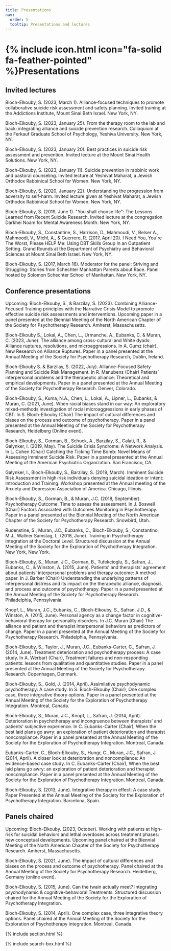 ```yaml
---
title: Presentations
nav:
  order: 5
  tooltip: Presentations and lectures
---
```


# {% include icon.html icon="fa-solid fa-feather-pointed" %}Presentations


## Invited lectures

Bloch-Elkouby, S. (2023, March 1). Alliance-focused techniques to promote collaborative suicide risk assessment and safety planning. Invited training at the Addictions Institute, Mount Sinai Beth Israel. New York, NY.

Bloch-Elkouby, S. (2023, January 25). From the therapy room to the lab and back: integrating alliance and suicide prevention research. Colloquium at the Ferkauf Graduate School of Psychology, Yeshiva University. New York, NY.

Bloch-Elkouby, S. (2023, January 20). Best practices in suicide risk assessment and prevention. Invited lecture at the Mount Sinai Health Solutions. New York, NY.

Bloch-Elkouby, S. (2023, January 11). Suicide prevention in rabbinic work and pastoral counseling. Invited lecture at Yeshivat Maharat, a Jewish Orthodox Rabbinical School for Women. New York, NY.

Bloch-Elkouby, S. (2020, January 22). Understanding the progression from adversity to self-harm. Invited lecture given at Yeshivat Maharat, a Jewish Orthodox Rabbinical School for Women. New York, NY.

Bloch-Elkouby, S. (2019, June 1). "You shall choose life": The Lessons Learned from Recent Suicide Research. Invited lecture at the congregation Darkhei Noam for Mental Awareness Month. New York, NY.

Bloch-Elkouby, S., Constantine, S., Harrison, D., Mahmoudi, V., Belser A., Mahmoodi, V., Michl, A., & Guerrero, R. (2017, April 20). I Need You, You're The Worst, Please HELP Me: Using DBT Skills Group In an Outpatient Setting. Grand Rounds at the Department of Psychiatry and Behavioral Sciences at Mount Sinai Beth Israel. New York, NY.
 
Bloch-Elkouby, S. (2017, March 16). Moderator for the panel: Striving and Struggling: Stories from Schechter Manhattan Parents about Race. Panel hosted by Solomon Schechter School of Manhattan. New York, NY.



## Conference presentations
Upcoming: Bloch-Elkouby, S., & Barzilay, S. (2023). Combining Alliance-Focused Training principles with the Narrative Crisis Model to promote effective suicide risk assessments and interventions. Upcoming paper in a panel presented at the Biennial Meeting of the North American Chapter of the Society for Psychotherapy Research. Amherst, Massachusetts. 

Bloch-Elkouby S., Lokai, A., Chen, L., Urmanche, A., Eubanks, C. & Muran, C. (2023, June). The alliance among cross-cultural and White dyads: Alliance ruptures, resolutions, and microaggressions. In A. Gumz (chair), New Research on Alliance Ruptures. Paper in a panel presented at the Annual Meeting of the Society for Psychotherapy Research, Dublin, Ireland. 

Bloch-Elkouby S. & Barzilay, S. (2022, July). Alliance-Focused Safety Planning and Suicide Risk Management. In R. Manubens (Chair) Patients’ interpersonal problems and the therapeutic alliance: Theoretical and empirical developments. Paper in a panel presented at the Annual Meeting of the Society for Psychotherapy Research. Denver, Colorado. 

Bloch-Elkouby, S., Kuma, N.A., Chen, L., Lokai, A., Lipner, L., Eubanks, & Muran, C. (2021, June). When racial biases stand in our way: An exploratory mixed-methods investigation of racial microaggressions in early phases of CBT. In S. Bloch-Elkouby (Chair) The impact of cultural differences and biases on the process and outcome of psychotherapy. Paper in a panel presented at the Annual Meeting of the Society for Psychotherapy Research, Heidelberg (Online event).

Bloch-Elkouby, S., Gorman, B., Schuck, A., Barzilay, S., Calati, R., & Galynker, I. (2019, May). The Suicide Crisis Syndrome: A Network Analysis. In L. Cohen (Chair) Catching the Ticking Time Bomb: Novel Means of Assessing Imminent Suicide Risk. Paper in a panel presented at the Annual Meeting of the American Psychiatric Organization. San Francisco, CA.

Galynker, I., Bloch-Elkouby, S., Barzilay, S. (2019, March). Imminent Suicide Risk Assessment in high-risk individuals denying suicidal ideation or intent: Introduction and Training. Workshop presented at the Annual meeting of the Anxiety and Depression Association of America. Chicago, Illinois. 

Bloch-Elkouby, S., Gorman, B., & Muran, J.C. (2018, September). Psychotherapy Outcome: Time to assess the assessment. In J. Boswell (Chair) Factors Associated with Outcomes Monitoring in Psychotherapy. Paper in a panel presented at the Biennial Meeting of the North American Chapter of the Society for Psychotherapy Research. Snowbird, Utah.

Rudenstine, S., Muran, J.C., Eubanks, C., Bloch-Elkouby, S., Constantino, M.J., Wallner Samstag, L. (2018, June). Training in Psychotherapy Integration at the Doctoral Level. Structured discussion at the Annual Meeting of the Society for the Exploration of Psychotherapy Integration. New York, New York. 

Bloch-Elkouby, S., Muran, J.C., Gorman, B., Tufekcioglu, S., Safran, J., Eubanks, C., & Winston, A. (2015, June). Patients’ and therapists’ agreement about patients’ interpersonal problems and therapy outcome: A method paper. In J. Barber (Chair) Understanding the underlying patterns of interpersonal distress and its impact on the therapeutic alliance, diagnosis, and process and outcome of psychotherapy. Paper in a panel presented at the Annual Meeting of the Society for Psychotherapy Research. Philadelphia, Pennsylvania.

Knopf, L., Muran, J.C., Eubanks, C., Bloch-Elkouby, S., Safran, J.D., & Winston, A. (2015, June). Personal agency as a change factor in cognitive-behavioral therapy for personality disorders. In J.C. Muran (Chair) The alliance and patient and therapist interpersonal behaviors as predictors of change. Paper in a panel presented at the Annual Meeting of the Society for Psychotherapy Research. Philadelphia, Pennsylvania.

Bloch-Elkouby, S., Taylor, J., Muran, J.C., Eubanks-Carter, C., Safran, J. (2014, June). Treatment deterioration and psychotherapy process: A case study. In A. Werbart (Chair), Treatment failures and non-responding patients: lessons from qualitative and quantitative studies. Paper in a panel presented at the Annual Meeting of the Society for Psychotherapy Research. Copenhagen, Denmark.

Bloch-Elkouby, S., Gold, J. (2014, April). Assimilative psychodynamic psychotherapy: A case study. In S. Bloch-Elkouby (Chair), One complex case, three integrative theory options. Paper in a panel presented at the Annual Meeting of the Society for the Exploration of Psychotherapy Integration. Montreal, Canada.

Bloch-Elkouby, S., Muran, J.C., Knopf, L., Safran, J. (2014, April). Deterioration in psychotherapy and incongruence between therapists’ and patients’ subjective experience. In C. Eubanks-Carter (Chair), When the best laid plans go awry: an exploration of patient deterioration and therapist noncompliance. Paper in a panel presented at the Annual Meeting of the Society for the Exploration of Psychotherapy Integration. Montreal, Canada.

Eubanks-Carter, C., Bloch-Elkouby, S., Hungr, C., Muran, J.C., Safran, J. (2014, April). A closer look at deterioration and noncompliance: An evidence-based case study. In C. Eubanks-Carter (Chair), When the best laid plans go awry: an exploration of patient deterioration and therapist noncompliance. Paper in a panel presented at the Annual Meeting of the Society for the Exploration of Psychotherapy Integration. Montreal, Canada.

Bloch-Elkouby, S. (2013, June). Integrative therapy in effect: A case study. Paper Presented at the Annual Meeting of the Society for the Exploration of Psychotherapy Integration. Barcelona, Spain.

## Panels chaired
Upcoming: Bloch-Elkouby. (2023, October). Working with patients at high-risk for suicidal behaviors and lethal overdoses across treatment phases: new conceptual developments. Upcoming panel chaired at the Biennial Meeting of the North American Chapter of the Society for Psychotherapy Research. Amherst, Massachusetts. 

Bloch-Elkouby, S. (2021, June). The impact of cultural differences and biases on the process and outcome of psychotherapy. Panel chaired at the Annual Meeting of the Society for Psychotherapy Research. Heidelberg, Germany (online event).

Bloch-Elkouby, S. (2015, June). Can the twain actually meet? Integrating psychodynamic & cognitive-behavioral Treatments. Structured discussion chaired for the Annual Meeting of the Society for the Exploration of Psychotherapy Integration. 

Bloch-Elkouby, S. (2014, April). One complex case, three integrative theory options. Panel chaired at the Annual Meeting of the Society for the Exploration of Psychotherapy Integration. Montreal, Canada.




{% include section.html %}

{% include search-box.html %}

